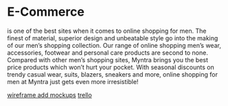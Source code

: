 # E-Commerce
is one of the best sites when it comes to online shopping for men. The finest of material, superior design and unbeatable style go into the making of our men’s shopping collection. Our range of online shopping men’s wear, accessories, footwear and personal care products are second to none. Compared with other men’s shopping sites, Myntra brings you the best price products which won’t hurt your pocket. With seasonal discounts on trendy casual wear, suits, blazers, sneakers and more, online shopping for men at Myntra just gets even more irresistible!

[wireframe add mockups](https://drive.google.com/file/d/14FKIl58XQ54JUBF_SZwcyjS-dOqP5r0V/view)
[trello](https://trello.com/b/VooNZrga/e-commerce)
